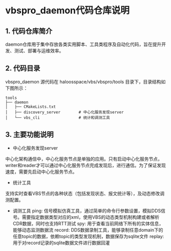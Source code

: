 # vbspro_daemon代码仓库说明

## 1. 代码仓库简介

daemon仓库用于集中存放各类实用脚本、工具类程序及自动化代码，旨在提升开发、测试、部署与运维效率。

## 2. 代码目录

vbspro_daemon 源代码在 haloosspace/vbs/vbspro/tools 目录下，目录结构如下图所示：

```Plain
tools
├── daemon
│   ├── CMakeLists.txt
│   ├── discovery_server        # 中心化服务发现server
│   └── vbs_cli                 # 统计和调测工具
```

## 3. 主要功能说明

* 中心化服务发现server

中心化架构通信中，中心化服务节点是单独的应用。只有启动中心化服务节点，writer和reader才可以通过中心化服务节点完成发现后，进行通信。为了保证发现速度，需要先启动中心化服务节点。

* 统计工具

支持实时查看VBS节点的各种状态（包括发现状态、报文统计等），及动态修改调测配置。

* 调测工具
ping: 信号模拟仿真工具，通过简单的命令行参数设置，模拟DDS信号。需要指定数据类型对应的xml，使用VBS的动态类型机制构建或者解析CDR数据，同时也支持RTT测试
spy: 用于查看当前网络下所有的实体信息，能够动态监测数据流
record: DDS数据录制工具，能够录制任意domain下的任意topic的数据，依赖topic的类型发现机制，数据保存为sqlite文件
replay: 用于对record记录的sqlite数据文件进行数据回灌

